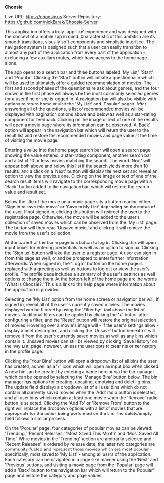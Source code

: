 **Choosie**

Live URL: https://choosie.us
Server Repository: https://github.com/nickBarak/Choosie-Server

This application offers a truly 'app-like' experience and was designed with the concept of a mobile app in mind. Characteristic of this ambition are its smooth transitions, visually soft components and simplistic interface. The navigation system is designed such that a user can easily transition to almost any part of the application from every part of the application - excluding a few auxillary routes, which have access to the home page alone.

The app opens to a search bar and three buttons labeled 'My List,' 'Start' and 'Popular.' Clicking the 'Start' button will initiate a questionnaire which will be used to ultimately offer a guided recommendation of movies. The first and second phases of the questionnaire ask about genres, and the four shown in the first phase will always be the most commonly selected genres for a user if he or she is logged in. A navigation bar will also be visible with options to return home or visit the 'My List' and 'Popular' pages. After answering all of the questions, a list of recommended movies will be displayed with pagination options above and below as well as a star-rating component for feedback. Clicking on the image or text of one of the results will open a movie page where its information can be observed. A 'Back' option will appear in the navigation bar which will return the user to the result list and restore the recommended movies and page value at the time of visiting the movie page.

Entering a value into the home page search bar will open a search page showing the value entered, a star-rating component, another search bar and a list of 10 or less movies matching the search. The word 'Next' will appear both above and below this list if the search yields more than 10 results, and a click on a 'Next' button will display the next set and reveal an option to view the previous one. Clicking on the image or text of one of the search result items will navigate to the corresponding movie page with a 'Back' button added to the navigation bar, which will restore the search value and result set.

Below the title of the movie on a movie page sits a button reading either 'Sign in to save this movie' or 'Save to My List' depending on the status of the user. If not signed in, clicking this button will redirect the user to the registration page. Otherwise, the movie will be added to the user's collection of saved movies which can be observed from the 'My List' page. The button will then read 'Unsave movie,' and clicking it will remove the movie from the user's collection.

At the top left of the home page is a button to log in. Clicking this will open input boxes for entering credentials as well as an option to sign up. Clicking the 'Sign up' button will take the user to a register page. A user can sign in from this page as well, or and be prompted to enter further information afterwords. When signed in, the 'Log in' button on the home page is replaced with a greeting as well as buttons to log out or view the user's profile. The profile page includes a summary of the user's settings as well options to change them. At the bottom left of the home page are the words 'What is Choosie?.' This is a link to the help page where information about the application is provided.

Selecting the 'My List' option from the home screen or navigation bar will, if signed in, reveal all of the user's currently saved movies. The movies displayed can be filtered by using the 'Filter by:' tool above the list of movies. Additional filters can be applied by clicking the '+' button after configuring a filter, and the 'Reset' button will restore the original selection of movies. Hovering over a movie's image will - if the user's settings allow - display a brief description, and clicking the 'Unsave' button beneath it will remove it from the user's currently saved movies as well as any bins which contain it. Unsaved movies can still be viewed by clicking 'Save History' on the 'My List' page, however, unless the user opts to clear his or her history in the profile page.

Clicking the 'Your Bins' button will open a dropdown list of all bins the user has created, as well as a '+' icon which will open an input box when clicked. A new bin can be created by entering a name here or via the bin manager which can be opened by selecting the 'Manage Bins' button below. The bin manager has options for creating, updating, emptying and deleting bins. The update field displays a dropdown list of all user bins which do not contain all currently saved movies when the 'Add' radio button is selected, and all user bins which contain at least one movie when the 'Remove' radio button is selected. Clicking the 'Add To' or 'Remove From' button to the right will replace the dropdown options with a list of movies that are appropriate for the action being performed on the bin. The delete/empty field follows a similar process.

On the 'Popular' page, four categories of popular movies can be viewed: 'Trending,' 'Recent Releases,' 'Most Saved This Month' and 'Most Saved All Time.' While movies in the 'Trending' section are arbitrarily selected and 'Recent Releases' is ordered by release date, the latter two categories are community-fueled and represent those movies which are most popular - specifically, most saved to 'My List' - among all users of the application. Each category can be navigated in a page-like manner using the 'Next' and 'Previous' buttons, and visiting a movie page from the 'Popular' page will add a 'Back' button to the navigation bar which will return to the 'Popular' page and restore the category and page values.
